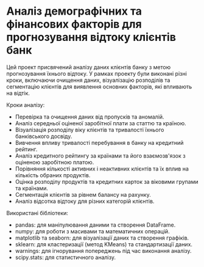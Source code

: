 # Аналіз демографічних та фінансових факторів для прогнозування відтоку клієнтів банк

Цей проект присвячений аналізу даних клієнтів банку з метою прогнозування їхнього відтоку. У рамках проекту були виконані різні кроки, включаючи очищення даних, візуалізацію розподілів та сегментацію клієнтів для виявлення основних факторів, які впливають на відтік.

Кроки аналізу:
- Перевірка та очищення даних від пропусків та аномалій.
- Аналіз середньої оціненої заробітної плати за статтю та країною.
- Візуалізація розподілу віку клієнтів та тривалості їхнього банківського досвіду.
- Вивчення впливу тривалості перебування в банку на кредитний рейтинг.
- Аналіз кредитного рейтингу за країнами та його взаємозв'язок з оціненою заробітною платою.
- Порівняння кількості активних і неактивних клієнтів та їх вплив на кількість обраних продуктів.
- Оцінка розподілу продуктів та кредитних карток за віковими групами та країнами.
- Сегментація клієнтів за рівнем балансу на рахунку.
- Аналіз відсотка відтоку для різних категорій клієнтів.
 
Використані бібліотеки:
- pandas: для маніпулювання даними та створення DataFrame.
- numpy: для роботи з масивами та математичних операцій.
- matplotlib та seaborn: для візуалізації даних та створення графіків.
- sklearn: для кластеризації (метод KMeans) та стандартизації даних.
- warnings: для ігнорування попереджень під час виконання аналізу.
- scipy.stats: для статистичного аналізу.
